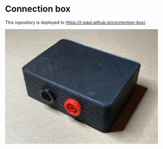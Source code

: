 # Connection box

This repository is deployed to https://t-paul.github.io/connection-box/.

![Foto of the connection box, looking at the USB-A and USB-A mini connectors](media/01.jpg)
